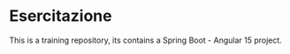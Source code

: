 # Esercitazione
This is a training repository, its contains a Spring Boot - Angular 15 project.






